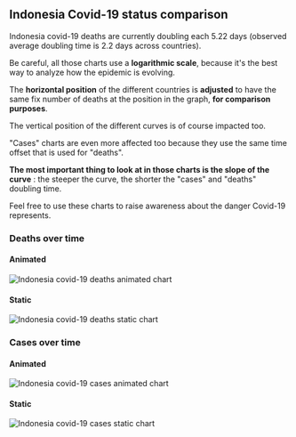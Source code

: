 ## Indonesia Covid-19 status comparison 

Indonesia covid-19 deaths are currently doubling each 5.22 days (observed average doubling time is 2.2 days across countries).



Be careful, all those charts use a **logarithmic scale**, because it's the best way to analyze how the epidemic is evolving.
 
The **horizontal position** of the different countries is **adjusted** to have the same fix number of deaths at the position in the graph, **for comparison purposes**.

The vertical position of the different curves is of course impacted too.

"Cases" charts are even more affected too because they use the same time offset that is used for "deaths".

**The most important thing to look at in those charts is the slope of the curve** : the steeper the curve, the shorter the "cases" and "deaths" doubling time.

Feel free to use these charts to raise awareness about the danger Covid-19 represents. 


 
### Deaths over time
 
#### Animated
![Indonesia covid-19 deaths animated chart](https://raw.githubusercontent.com/madlag/coronavirus_study/master/notebooks/graphs/2020-03-31/countries/Indonesia/2020-03-31_Indonesia_deaths.gif "Indonesia covid-19 deaths animated chart")   
 
#### Static
![Indonesia covid-19 deaths static chart](https://raw.githubusercontent.com/madlag/coronavirus_study/master/notebooks/graphs/2020-03-31/countries/Indonesia/2020-03-31_Indonesia_deaths.png "Indonesia covid-19 deaths static chart")   

 
### Cases over time
 
#### Animated
![Indonesia covid-19 cases animated chart](https://raw.githubusercontent.com/madlag/coronavirus_study/master/notebooks/graphs/2020-03-31/countries/Indonesia/2020-03-31_Indonesia_cases.gif "Indonesia covid-19 cases animated chart")   
 
#### Static
![Indonesia covid-19 cases static chart](https://raw.githubusercontent.com/madlag/coronavirus_study/master/notebooks/graphs/2020-03-31/countries/Indonesia/2020-03-31_Indonesia_cases.png "Indonesia covid-19 cases static chart")   

